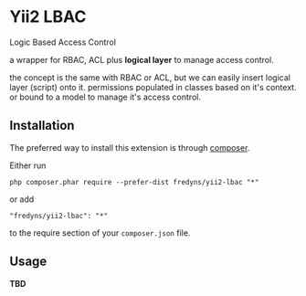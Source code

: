 Yii2 LBAC
===============
Logic Based Access Control

a wrapper for RBAC, ACL plus **logical layer** to manage access control.

the concept is the same with RBAC or ACL, but we can easily insert logical layer (script) onto it.
permissions populated in classes based on it's context.
or bound to a model to manage it's access control.

Installation
------------

The preferred way to install this extension is through [composer](http://getcomposer.org/download/).

Either run

```
php composer.phar require --prefer-dist fredyns/yii2-lbac "*"
```

or add

```
"fredyns/yii2-lbac": "*"
```

to the require section of your `composer.json` file.


Usage
-----

**TBD**